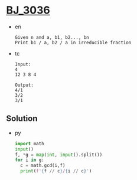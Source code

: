 # [BJ_3036](https://acmicpc.net/problem/3036)

* en

  ```en
  Given n and a, b1, b2..., bn
  Print b1 / a, b2 / a in irreducible fraction
  ```

* tc

  ```tc
  Input:
  4
  12 3 8 4

  Output:
  4/1
  3/2
  3/1
  ```

## Solution

* py

  ```py
  import math
  input()
  f, *g = map(int, input().split())
  for i in g:
    c = math.gcd(i,f)
    print(f'{f // c}/{i // c}')
  ```
